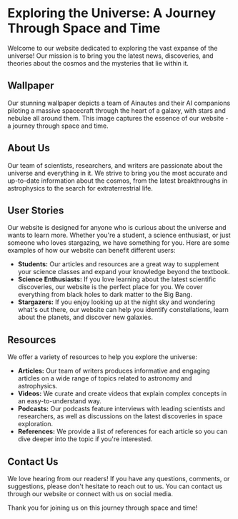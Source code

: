 <!--font:Poppins-->

# Exploring the Universe: A Journey Through Space and Time

Welcome to our website dedicated to exploring the vast expanse of the universe! Our mission is to bring you the latest news, discoveries, and theories about the cosmos and the mysteries that lie within it. 

## Wallpaper

Our stunning wallpaper depicts a team of Ainautes and their AI companions piloting a massive spacecraft through the heart of a galaxy, with stars and nebulae all around them. This image captures the essence of our website - a journey through space and time.

## About Us

Our team of scientists, researchers, and writers are passionate about the universe and everything in it. We strive to bring you the most accurate and up-to-date information about the cosmos, from the latest breakthroughs in astrophysics to the search for extraterrestrial life.

## User Stories

Our website is designed for anyone who is curious about the universe and wants to learn more. Whether you're a student, a science enthusiast, or just someone who loves stargazing, we have something for you. Here are some examples of how our website can benefit different users:

- **Students:** Our articles and resources are a great way to supplement your science classes and expand your knowledge beyond the textbook.
- **Science Enthusiasts:** If you love learning about the latest scientific discoveries, our website is the perfect place for you. We cover everything from black holes to dark matter to the Big Bang.
- **Stargazers:** If you enjoy looking up at the night sky and wondering what's out there, our website can help you identify constellations, learn about the planets, and discover new galaxies.

## Resources

We offer a variety of resources to help you explore the universe:

- **Articles:** Our team of writers produces informative and engaging articles on a wide range of topics related to astronomy and astrophysics.
- **Videos:** We curate and create videos that explain complex concepts in an easy-to-understand way.
- **Podcasts:** Our podcasts feature interviews with leading scientists and researchers, as well as discussions on the latest discoveries in space exploration.
- **References:** We provide a list of references for each article so you can dive deeper into the topic if you're interested.

## Contact Us

We love hearing from our readers! If you have any questions, comments, or suggestions, please don't hesitate to reach out to us. You can contact us through our website or connect with us on social media.

Thank you for joining us on this journey through space and time!

<!--

Write me content for website with wallpaper which alt text is:

"A team of Ainautes and their AI companions piloting a massive spacecraft through the heart of a galaxy, with stars and nebulae all around them."

The name/title of the page should not be 1:1 copy of the alt text but rather a real content of the website which is using this wallpaper.

- Use markdown format 
- Start with heading
- Heading should be short and concise
- The content should look like a real website 
- The website should not be about the wallpaper, wallpaper is just a related background
- Heading should be contain work "wallpaper" or "background"
- Include real sections like references, contact, user stories, etc. use things relevant to the page purpose.
- Feel free to use structure like headings, bullets, numbering, blockquotes, paragraphs, horizontal lines, etc.
- You can use formatting like bold or _italic_
- You can include UTF-8 emojis
- Links should be only #hash anchors (and you can refer to the document itself)
- Do not include images


---


# Exploring the Universe: A Journey Through Space and Time

Welcome to our website dedicated to exploring the vast expanse of the universe! Our mission is to bring you the latest news, discoveries, and theories about the cosmos and the mysteries that lie within it. 

## Wallpaper

Our stunning wallpaper depicts a team of Ainautes and their AI companions piloting a massive spacecraft through the heart of a galaxy, with stars and nebulae all around them. This image captures the essence of our website - a journey through space and time.

## About Us

Our team of scientists, researchers, and writers are passionate about the universe and everything in it. We strive to bring you the most accurate and up-to-date information about the cosmos, from the latest breakthroughs in astrophysics to the search for extraterrestrial life.

## User Stories

Our website is designed for anyone who is curious about the universe and wants to learn more. Whether you're a student, a science enthusiast, or just someone who loves stargazing, we have something for you. Here are some examples of how our website can benefit different users:

- **Students:** Our articles and resources are a great way to supplement your science classes and expand your knowledge beyond the textbook.
- **Science Enthusiasts:** If you love learning about the latest scientific discoveries, our website is the perfect place for you. We cover everything from black holes to dark matter to the Big Bang.
- **Stargazers:** If you enjoy looking up at the night sky and wondering what's out there, our website can help you identify constellations, learn about the planets, and discover new galaxies.

## Resources

We offer a variety of resources to help you explore the universe:

- **Articles:** Our team of writers produces informative and engaging articles on a wide range of topics related to astronomy and astrophysics.
- **Videos:** We curate and create videos that explain complex concepts in an easy-to-understand way.
- **Podcasts:** Our podcasts feature interviews with leading scientists and researchers, as well as discussions on the latest discoveries in space exploration.
- **References:** We provide a list of references for each article so you can dive deeper into the topic if you're interested.

## Contact Us

We love hearing from our readers! If you have any questions, comments, or suggestions, please don't hesitate to reach out to us. You can contact us through our website or connect with us on social media.

Thank you for joining us on this journey through space and time!


---


Write me a Google font which is best fitting for the website.

Pick from the list:
- Lato
- Orbitron
- Playfair Display
- Exo 2
- Dancing Script
- Raleway
- Montserrat
- Lobster
- Great Vibes
- Poppins
- Inter
- Cabin
- Cinzel Decorative
- Cormorant Garamond
- Cinzel
- IBM Plex Sans
- Barlow Condensed
- Open Sans
- Alegreya
- Creepster
- Roboto
- Futura


Write just the font name nothing else.


---


Poppins

-->
